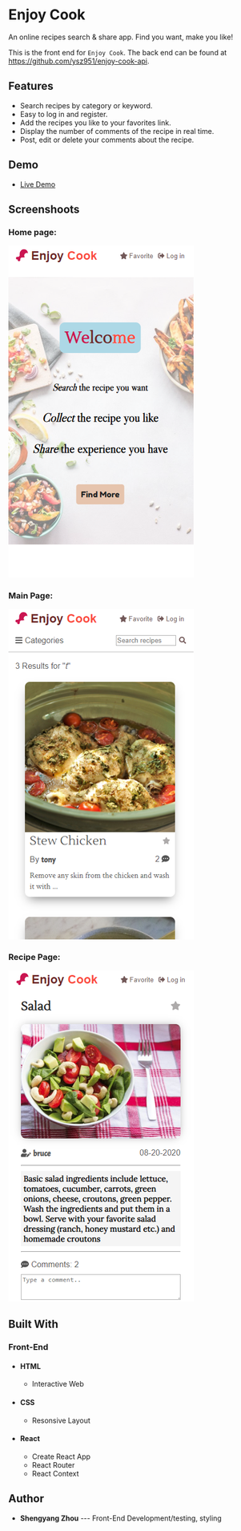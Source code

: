 # Enjoy Cook
An online recipes search & share app. Find you want, make you like!

This is the front end for `Enjoy Cook`. The back end can be found at https://github.com/ysz951/enjoy-cook-api.

## Features
* Search recipes by category or keyword.
* Easy to log in and register.
* Add the recipes you like to your favorites link.
* Display the number of comments of the recipe in real time.
* Post, edit or delete your comments about the recipe.

## Demo
* [Live Demo](https://enjoy-cook-app.vercel.app/)

## Screenshoots
### Home page: 
![image](https://github.com/ysz951/enjoy-cook-app/blob/master/demo_images/mobile_home.png)

### Main Page:
![image](https://github.com/ysz951/enjoy-cook-app/blob/master/demo_images/mobile_search.png)

### Recipe Page:
![image](https://github.com/ysz951/enjoy-cook-app/blob/master/demo_images/mobile_recipe.png)

## Built With
### Front-End
* #### HTML
  * Interactive Web
* #### CSS
  * Resonsive Layout
* #### React
  * Create React App
  * React Router
  * React Context

## Author
* **Shengyang Zhou** --- Front-End Development/testing, styling
